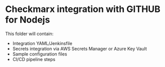 # Checkmarx integration with GITHUB for Nodejs

This folder will contain:
- Integration YAML/Jenkinsfile
- Secrets integration via AWS Secrets Manager or Azure Key Vault
- Sample configuration files
- CI/CD pipeline steps
